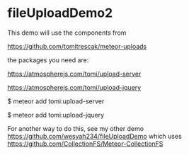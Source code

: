 # fileUploadDemo2
This demo will use the components from 

https://github.com/tomitrescak/meteor-uploads

the packages you need are:

https://atmospherejs.com/tomi/upload-server

https://atmospherejs.com/tomi/upload-jquery

$ meteor add tomi:upload-server

$ meteor add tomi:upload-jquery

For another way to do this, see my other demo 
https://github.com/wesyah234/fileUploadDemo which uses https://github.com/CollectionFS/Meteor-CollectionFS

